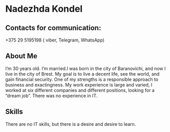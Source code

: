 # Nadezhda Kondel

## Contacts for communication:
+375 29 5195198 ( viber, Telegram, WhatsApp)

## About Me
I’m 30 years old. I’m married.I was born in the city of Baranovichi, and now I live in the city of Brest. 
My goal is to live a decent life, see the world, and gain financial security. One of my strengths is a responsible approach to business and exactingness. My work experience is large and varied, I worked at six different companies and different positions, looking for a “dream job”. There was no experience in IT.

## Skills
There are no IT skills, but there is a desire and desire to learn.
